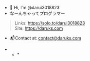 - 👋 Hi, I’m @darui3018823
- なーんちゃってプログラマー<br>
> Links: https://solo.to/darui3018823<br>
> Site: https://daruks.com<br>
- 📬Contact at: [contact@daruks.com](mailto:contact@daruks.com)<br>
* * *<br>
